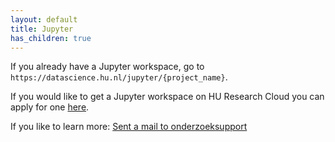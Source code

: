 ```yaml
---
layout: default
title: Jupyter
has_children: true
---
```


If you already have a Jupyter workspace, go to `https://datascience.hu.nl/jupyter/{project_name}`.

If you would like to get a Jupyter workspace on HU Research Cloud you can apply for one [here](https://askhu.sharepoint.hu.nl/informatie-items/Paginas/Data-analyse-omgeving-aanvragen.aspx).

If you like to learn more: [Sent a mail to onderzoeksupport](onderzoeksupport@hu.nl)